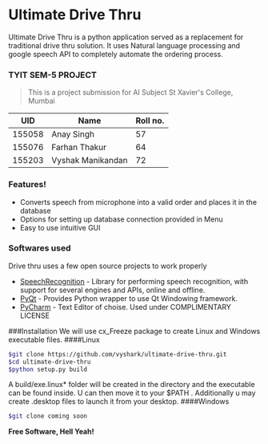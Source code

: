 # Ultimate Drive Thru
Ultimate Drive Thru is a python application served as a replacement for traditional drive thru solution. It uses Natural language processing and google speech API to completely automate the ordering process.

### TYIT SEM-5 PROJECT
>This is a project submission for AI Subject
>St Xavier's College, Mumbai


|UID| Name | Roll no. |
| ------ | ------ | ------ |
|155058| Anay Singh | 57 |
|155076| Farhan Thakur | 64 |    
|155203| Vyshak Manikandan | 72 |

### Features!

  - Converts speech from microphone into a valid order and places it in the database
  - Options for setting up database connection provided in Menu
  - Easy to use intuitive GUI





### Softwares used

Drive thru uses a few open source projects to work properly

- [SpeechRecognition](https://pypi.python.org/pypi/SpeechRecognition/) - Library for performing speech recognition, with support for several engines and APIs, online and offline.
- [PyQt](https://pypi.python.org/pypi/PyQt4) - Provides Python wrapper to use Qt Windowing framework.
- [PyCharm](https://www.jetbrains.com/pycharm/) - Text Editor of choise. Used under COMPLIMENTARY LICENSE










###Installation
We will use cx_Freeze package to create Linux and Windows executable files.
####Linux

```sh
$git clone https://github.com/vyshark/ultimate-drive-thru.git
$cd ultimate-drive-thru
$python setup.py build
```
A build/exe.linux* folder will be created in the directory and the executable can be found inside.
U can then move it to your $PATH .
Additionally u may create .desktop files to launch it from your desktop.
####Windows
```sh
$git clone coming soon
```







**Free Software, Hell Yeah!**


